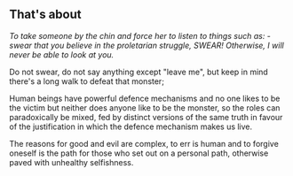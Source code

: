 ## That's about

*To take someone by the chin and force her to listen to things such as: - swear that you believe in the proletarian struggle, SWEAR! Otherwise, I will never be able to look at you.*

Do not swear, do not say anything except "leave me", but keep in mind there's a long walk to defeat that monster; 

Human beings have powerful defence mechanisms and no one likes to be the victim but neither does anyone like to be the monster, so the roles can paradoxically be mixed, fed by distinct versions of the same truth in favour of the justification in which the defence mechanism makes us live.

The reasons for good and evil are complex, to err is human and to forgive oneself is the path for those who set out on a personal path, otherwise paved with unhealthy selfishness.
